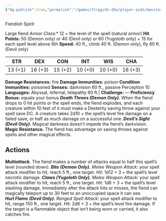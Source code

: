 ```yaml
---
{"dg-publish":true,"permalink":"/games/ttrpg/dn-d5e/player-aids/monsters/fiendish-spirit/","tags":["ttrpg/dnd/5e","statblock","monster"],"noteIcon":""}
---
```




Fiendish Spirit

Large fiend
*Armor Class:** 12 + the level of the spell (natural armor)
**Hit Points:** 50 (Demon only) or 40 (Devil only) or 60 (Yugoloth only) + 15 for each spell level above 6th
**Speed:** 40 ft., climb 40 ft. (Demon only), fly 60 ft. (Devil only)

| STR     | DEX     | CON     | INT    | WIS     | CHA    |
| ------- | ------- | ------- | ------ | ------- | ------ |
| 13 (+1) | 16 (+3) | 15 (+2) | 10 (+0) | 10 (+0) | 16 (+3) |



**Damage Resistances:** fire
**Damage Immunities:** poison
**Condition Immunities:** poisoned
**Senses:** darkvision 60 ft., passive Perception 10
**Languages:** Abyssal, Infernal, telepathy 60 ft.|
**Challenge:** —
**Proficiency Bonus:** equals your bonus
**_Death Throes (Demon Only)._** When the fiend drops to 0 hit points or the spell ends, the fiend explodes, and each creature within 10 feet of it must make a Dexterity saving throw against your spell save DC. A creature takes 2d10 + the spell’s level fire damage on a failed save, or half as much damage on a successful one.
**_Devil’s Sight (Devil Only)._** Magical darkness doesn’t impede the fiend’s darkvision.
**Magic Resistance.** The fiend has advantage on saving throws against spells and other magical effects.

## Actions 
**_Multiattack._** The fiend makes a number of attacks equal to half this spell’s level (rounded down).
**_Bite (Demon Only)._** _Melee Weapon Attack:_ your spell attack modifier to hit, reach 5 ft., one target. _Hit:_ 1d12 + 3 + the spell’s level necrotic damage.
**_Claws (Yugoloth Only)._** _Melee Weapon Attack:_ your spell attack modifier to hit, reach 5 ft., one target. _Hit:_ 1d8 + 3 + the spell’s level slashing damage. Immediately after the attack hits or misses, the fiend can magically teleport up to 30 feet to an unoccupied space it can see.  
**_Hurl Flame (Devil Only)._** _Ranged Spell Attack:_ your spell attack modifier to hit, range 150 ft., one target. _Hit:_ 2d6 + 3 + the spell’s level fire damage. If the target is a flammable object that isn’t being worn or carried, it also catches fire.
